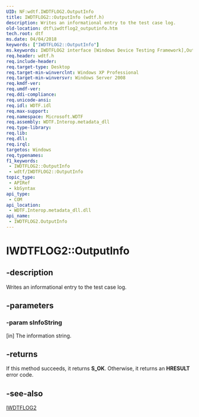 ```yaml
---
UID: NF:wdtf.IWDTFLOG2.OutputInfo
title: IWDTFLOG2::OutputInfo (wdtf.h)
description: Writes an informational entry to the test case log.
old-location: dtf\iwdtflog2_outputinfo.htm
tech.root: dtf
ms.date: 04/04/2018
keywords: ["IWDTFLOG2::OutputInfo"]
ms.keywords: IWDTFLOG2 interface [Windows Device Testing Framework],OutputInfo method, IWDTFLOG2.OutputInfo, IWDTFLOG2::OutputInfo, Microsoft.WDTF.IWDTFLOG2.OutputInfo, Microsoft::WDTF::IWDTFLOG2::OutputInfo, OutputInfo, OutputInfo method [Windows Device Testing Framework], OutputInfo method [Windows Device Testing Framework],IWDTFLOG2 interface, dtf.iwdtflog2_outputinfo, wdtf/IWDTFLOG2::OutputInfo
req.header: wdtf.h
req.include-header: 
req.target-type: Desktop
req.target-min-winverclnt: Windows XP Professional
req.target-min-winversvr: Windows Server 2008
req.kmdf-ver: 
req.umdf-ver: 
req.ddi-compliance: 
req.unicode-ansi: 
req.idl: WDTF.idl
req.max-support: 
req.namespace: Microsoft.WDTF
req.assembly: WDTF.Interop.metadata_dll
req.type-library: 
req.lib: 
req.dll: 
req.irql: 
targetos: Windows
req.typenames: 
f1_keywords:
 - IWDTFLOG2::OutputInfo
 - wdtf/IWDTFLOG2::OutputInfo
topic_type:
 - APIRef
 - kbSyntax
api_type:
 - COM
api_location:
 - WDTF.Interop.metadata_dll.dll
api_name:
 - IWDTFLOG2.OutputInfo
---
```


# IWDTFLOG2::OutputInfo


## -description

Writes an informational entry to the test case log.

## -parameters

### -param sInfoString 

[in]
The information string.

## -returns

If this method succeeds, it returns **S_OK**. Otherwise, it returns an **HRESULT** error code.

## -see-also

<a href="/windows-hardware/drivers/ddi/wdtf/nn-wdtf-iwdtflog2">IWDTFLOG2</a>
